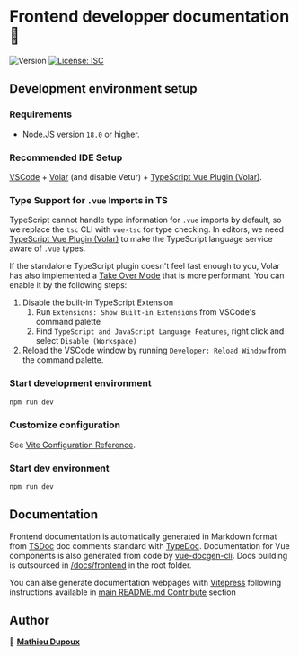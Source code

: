 # Frontend developper documentation👋

![Version](https://img.shields.io/badge/version-0.1.0-blue.svg?cacheSeconds=2592000)
[![License: ISC](https://img.shields.io/badge/License-ISC-yellow.svg)](#)

## Development environment setup

### Requirements

-   Node.JS version `18.0` or higher.

### Recommended IDE Setup

[VSCode](https://code.visualstudio.com/) + [Volar](https://marketplace.visualstudio.com/items?itemName=Vue.volar) (and disable Vetur) + [TypeScript Vue Plugin (Volar)](https://marketplace.visualstudio.com/items?itemName=Vue.vscode-typescript-vue-plugin).

### Type Support for `.vue` Imports in TS

TypeScript cannot handle type information for `.vue` imports by default, so we replace the `tsc` CLI with `vue-tsc` for type checking. In editors, we need [TypeScript Vue Plugin (Volar)](https://marketplace.visualstudio.com/items?itemName=Vue.vscode-typescript-vue-plugin) to make the TypeScript language service aware of `.vue` types.

If the standalone TypeScript plugin doesn't feel fast enough to you, Volar has also implemented a [Take Over Mode](https://github.com/johnsoncodehk/volar/discussions/471#discussioncomment-1361669) that is more performant. You can enable it by the following steps:

1. Disable the built-in TypeScript Extension
    1. Run `Extensions: Show Built-in Extensions` from VSCode's command palette
    2. Find `TypeScript and JavaScript Language Features`, right click and select `Disable (Workspace)`
2. Reload the VSCode window by running `Developer: Reload Window` from the command palette.

### Start development environment

```sh
npm run dev
```

### Customize configuration

See [Vite Configuration Reference](https://vitejs.dev/config/).

### Start dev environment

```sh
npm run dev
```

## Documentation

Frontend documentation is automatically generated in Markdown format from [TSDoc](https://tsdoc.org/) doc comments standard with [TypeDoc](https://typedoc.org/). Documentation for Vue components is also generated from code by [vue-docgen-cli](https://vue-styleguidist.github.io/docs/docgen-cli.html). Docs building is outsourced in [/docs/frontend](/docs/frontend) in the root folder.

You can alse generate documentation webpages with [Vitepress](https://vitepress.dev) following instructions available in [main README.md Contribute](/README.md#contribute) section

## Author

👤 **[Mathieu Dupoux](mailto:mdupoux@bordeaux-inp.fr)**
